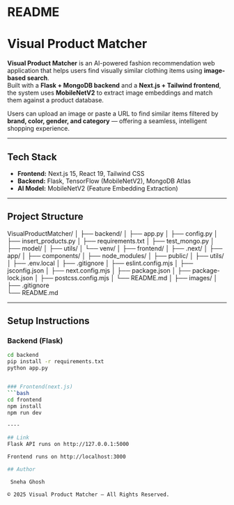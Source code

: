 # README 
#  Visual Product Matcher

**Visual Product Matcher** is an AI-powered fashion recommendation web application that helps users find visually similar clothing items using **image-based search**.  
Built with a **Flask + MongoDB backend** and a **Next.js + Tailwind frontend**, the system uses **MobileNetV2** to extract image embeddings and match them against a product database.  

Users can upload an image or paste a URL to find similar items filtered by **brand, color, gender, and category** — offering a seamless, intelligent shopping experience.

---

##  Tech Stack

- **Frontend:** Next.js 15, React 19, Tailwind CSS  
- **Backend:** Flask, TensorFlow (MobileNetV2), MongoDB Atlas  
- **AI Model:** MobileNetV2 (Feature Embedding Extraction)  


---

##  Project Structure

VisualProductMatcher/
│
├── backend/
│   ├── app.py
│   ├── config.py
│   ├── insert_products.py
│   ├── requirements.txt
│   ├── test_mongo.py
│   ├── model/
│   ├── utils/
│   └── venv/
│
├── frontend/
│   ├── .next/
│   ├── app/
│   ├── components/
│   ├── node_modules/
│   ├── public/
│   ├── utils/
│   ├── .env.local
│   ├── .gitignore
│   ├── eslint.config.mjs
│   ├── jsconfig.json
│   ├── next.config.mjs
│   ├── package.json
│   ├── package-lock.json
│   ├── postcss.config.mjs
│   └── README.md
│
├── images/
│
├── .gitignore          
└── README.md          


---

##  Setup Instructions

###  Backend (Flask)
```bash
cd backend
pip install -r requirements.txt
python app.py


### Frontend(next.js)
```bash
cd frontend
npm install
npm run dev

----

## Link
Flask API runs on http://127.0.0.1:5000

Frontend runs on http://localhost:3000

## Author

 Sneha Ghosh

© 2025 Visual Product Matcher — All Rights Reserved.
